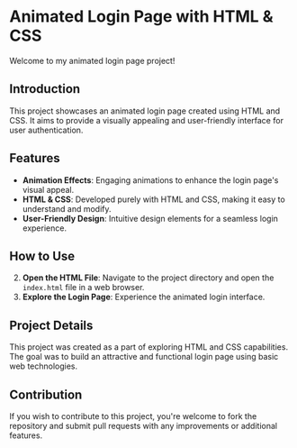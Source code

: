 
# Animated Login Page with HTML & CSS

Welcome to my animated login page project!

## Introduction

This project showcases an animated login page created using HTML and CSS. It aims to provide a visually appealing and user-friendly interface for user authentication.

## Features

- **Animation Effects**: Engaging animations to enhance the login page's visual appeal.
- **HTML & CSS**: Developed purely with HTML and CSS, making it easy to understand and modify.
- **User-Friendly Design**: Intuitive design elements for a seamless login experience.

## How to Use
2. **Open the HTML File**: Navigate to the project directory and open the `index.html` file in a web browser.
3. **Explore the Login Page**: Experience the animated login interface.

## Project Details

This project was created as a part of exploring HTML and CSS capabilities. The goal was to build an attractive and functional login page using basic web technologies.
## Contribution

If you wish to contribute to this project, you're welcome to fork the repository and submit pull requests with any improvements or additional features.
